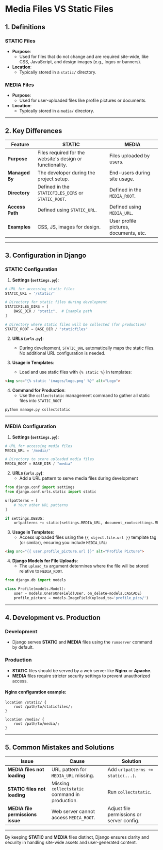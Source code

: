 # Media Files VS Static Files

## 1. **Definitions**

### **STATIC Files**
- **Purpose**: 
  - Used for files that do not change and are required site-wide, like CSS, JavaScript, and design images (e.g., logos or banners).
- **Location**: 
  - Typically stored in a `static/` directory.

### **MEDIA Files**
- **Purpose**: 
  - Used for user-uploaded files like profile pictures or documents.
- **Location**: 
  - Typically stored in a `media/` directory.

---

## 2. **Key Differences**

| Feature                     | **STATIC**                               | **MEDIA**                               |
|-----------------------------|------------------------------------------|-----------------------------------------|
| **Purpose**                 | Files required for the website's design or functionality. | Files uploaded by users.                |
| **Managed By**              | The developer during the project setup. | End-users during site usage.            |
| **Directory**               | Defined in the `STATICFILES_DIRS` or `STATIC_ROOT`. | Defined in the `MEDIA_ROOT`.            |
| **Access Path**             | Defined using `STATIC_URL`.             | Defined using `MEDIA_URL`.              |
| **Examples**                | CSS, JS, images for design.             | User profile pictures, documents, etc.  |

---

## 3. **Configuration in Django**

### **STATIC Configuration**
1. **Settings (`settings.py`)**:
```python
# URL for accessing static files
STATIC_URL = '/static/'

# Directory for static files during development
STATICFILES_DIRS = [
    BASE_DIR / "static",  # Example path
]

# Directory where static files will be collected (for production)
STATIC_ROOT = BASE_DIR / "staticfiles"
```

2. **URLs (`urls.py`)**:
   - During development, `STATIC_URL` automatically maps the static files. No additional URL configuration is needed.

3. **Usage in Templates**: 
   - Load and use static files with `{% static %}` in templates:

```html
<img src="{% static 'images/logo.png' %}" alt="Logo">
```

4. **Command for Production**:
   - Use the `collectstatic` management command to gather all static files into `STATIC_ROOT`

```bash
python manage.py collectstatic
```

---

### **MEDIA Configuration**
1. **Settings (`settings.py`)**:

```python
# URL for accessing media files
MEDIA_URL = '/media/'

# Directory to store uploaded media files
MEDIA_ROOT = BASE_DIR / "media"
```

2. **URLs (`urls.py`)**:
   - Add a URL pattern to serve media files during development

```python
from django.conf import settings
from django.conf.urls.static import static

urlpatterns = [
    # Your other URL patterns
]

if settings.DEBUG:
    urlpatterns += static(settings.MEDIA_URL, document_root=settings.MEDIA_ROOT)
```

3. **Usage in Templates**:
   - Access uploaded files using the `{{ object.file.url }}` template tag (or similar), ensuring you include `MEDIA_URL`:
```html
<img src="{{ user.profile_picture.url }}" alt="Profile Picture">
```

4. **Django Models for File Uploads**:
   - The `upload_to` argument determines where the file will be stored relative to `MEDIA_ROOT`.
```python
from django.db import models

class Profile(models.Model):
    user = models.OneToOneField(User, on_delete=models.CASCADE)
    profile_picture = models.ImageField(upload_to='profile_pics/')
```

---

## 4. **Development vs. Production**

### Development
- Django serves **STATIC** and **MEDIA** files using the `runserver` command by default.

### Production
- **STATIC** files should be served by a web server like **Nginx** or **Apache**.
- **MEDIA** files require stricter security settings to prevent unauthorized access.

#### Nginx configuration example:
```nginx
location /static/ {
    root /path/to/staticfiles/;
}

location /media/ {
    root /path/to/media/;
}
```

---

## 5. **Common Mistakes and Solutions**

| Issue                            | Cause                                          | Solution                                  |
| -------------------------------- | ---------------------------------------------- | ----------------------------------------- |
| **MEDIA files not loading**      | URL pattern for `MEDIA_URL` missing.           | Add `urlpatterns += static(...)`.         |
| **STATIC files not loading**     | Missing `collectstatic` command in production. | Run `collectstatic`.                      |
| **MEDIA file permissions issue** | Web server cannot access `MEDIA_ROOT`.         | Adjust file permissions or server config. |

---

By keeping **STATIC** and **MEDIA** files distinct, Django ensures clarity and security in handling site-wide assets and user-generated content.